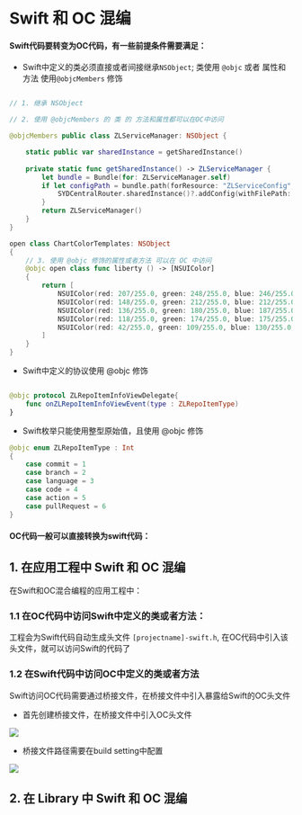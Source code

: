 # Swift 和 OC 混编

####  Swift代码要转变为OC代码，有一些前提条件需要满足：

- Swift中定义的类必须直接或者间接继承`NSObject`; 类使用 `@objc` 或者 属性和方法 使用`@objcMembers` 修饰

```swift

// 1. 继承 NSObject

// 2. 使用 @objcMembers 的 类 的 方法和属性都可以在OC中访问

@objcMembers public class ZLServiceManager: NSObject {

    static public var sharedInstance = getSharedInstance()
    
    private static func getSharedInstance() -> ZLServiceManager {
        let bundle = Bundle(for: ZLServiceManager.self)
        if let configPath = bundle.path(forResource: "ZLServiceConfig", ofType: "plist") {
            SYDCentralRouter.sharedInstance()?.addConfig(withFilePath: configPath, with: bundle)
        }
        return ZLServiceManager()
    }
}

open class ChartColorTemplates: NSObject
{
    // 3. 使用 @objc 修饰的属性或者方法 可以在 OC 中访问
    @objc open class func liberty () -> [NSUIColor]
    {
        return [
            NSUIColor(red: 207/255.0, green: 248/255.0, blue: 246/255.0, alpha: 1.0),
            NSUIColor(red: 148/255.0, green: 212/255.0, blue: 212/255.0, alpha: 1.0),
            NSUIColor(red: 136/255.0, green: 180/255.0, blue: 187/255.0, alpha: 1.0),
            NSUIColor(red: 118/255.0, green: 174/255.0, blue: 175/255.0, alpha: 1.0),
            NSUIColor(red: 42/255.0, green: 109/255.0, blue: 130/255.0, alpha: 1.0)
        ]
    }
}

```

- Swift中定义的协议使用 @objc 修饰

```swift

@objc protocol ZLRepoItemInfoViewDelegate{
    func onZLRepoItemInfoViewEvent(type : ZLRepoItemType)
}

```

- Swift枚举只能使用整型原始值，且使用 @objc 修饰

```swift
@objc enum ZLRepoItemType : Int
{
    case commit = 1
    case branch = 2
    case language = 3
    case code = 4
    case action = 5
    case pullRequest = 6
}
```

#### OC代码一般可以直接转换为swift代码：

##  1. 在应用工程中 Swift 和 OC 混编

在Swift和OC混合编程的应用工程中：

### 1.1 在OC代码中访问Swift中定义的类或者方法：

 工程会为Swift代码自动生成头文件 `[projectname]-swift.h`, 在OC代码中引入该头文件，就可以访问Swift的代码了


### 1.2 在Swift代码中访问OC中定义的类或者方法

Swift访问OC代码需要通过桥接文件，在桥接文件中引入暴露给Swift的OC头文件

- 首先创建桥接文件，在桥接文件中引入OC头文件

![](https://gitee.com/existorlive/exist-or-live-pic/raw/master/%E6%88%AA%E5%B1%8F2021-02-01%20%E4%B8%8A%E5%8D%889.51.02.png)

- 桥接文件路径需要在build setting中配置

![](https://gitee.com/existorlive/exist-or-live-pic/raw/master/%E6%88%AA%E5%B1%8F2021-02-01%20%E4%B8%8A%E5%8D%889.55.02.png)


## 2. 在 Library 中 Swift 和 OC 混编